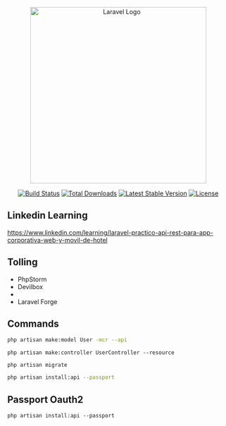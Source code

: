 <p align="center"><a href="https://laravel.com" target="_blank"><img src="https://raw.githubusercontent.com/laravel/art/master/logo-lockup/5%20SVG/2%20CMYK/1%20Full%20Color/laravel-logolockup-cmyk-red.svg" width="400" alt="Laravel Logo"></a></p>

<p align="center">
<a href="https://github.com/laravel/framework/actions"><img src="https://github.com/laravel/framework/workflows/tests/badge.svg" alt="Build Status"></a>
<a href="https://packagist.org/packages/laravel/framework"><img src="https://img.shields.io/packagist/dt/laravel/framework" alt="Total Downloads"></a>
<a href="https://packagist.org/packages/laravel/framework"><img src="https://img.shields.io/packagist/v/laravel/framework" alt="Latest Stable Version"></a>
<a href="https://packagist.org/packages/laravel/framework"><img src="https://img.shields.io/packagist/l/laravel/framework" alt="License"></a>
</p>

## Linkedin Learning

https://www.linkedin.com/learning/laravel-practico-api-rest-para-app-corporativa-web-y-movil-de-hotel

## Tolling

[//]: # (tolling in project)

- PhpStorm
- Devilbox
-
- Laravel Forge

## Commands

```bash
php artisan make:model User -mcr --api
```

```shell
php artisan make:controller UserController --resource
```

```bashsupport pro shell script
php artisan migrate
```

```bash
php artisan install:api --passport
```

## Passport Oauth2

```bashsupport pro shell script
php artisan install:api --passport
```


